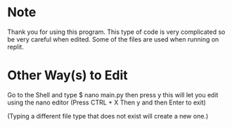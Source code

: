 # Note
Thank you for using this program. This type of code is very complicated so be very careful when edited. 
Some of the files are used when running on replit.
# Other Way(s) to Edit
Go to the Shell and type $ nano main.py then press y this will let you edit using the nano editor (Press CTRL + X Then y and then Enter to exit)

(Typing a different file type that does not exist will create a new one.)
